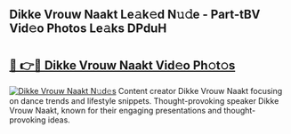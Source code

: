 ## Dikke Vrouw Naakt Le𝚊k𝚎d N𝚞𝚍e - Part-tBV Vid𝚎o Photos Le𝚊ks DPduH

# <h2><a href="http://fbaskjz.evod.top/?m=Dikke+Vrouw+Naakt">🔗 👉🔴 Dikke Vrouw Naakt Vid𝚎o Ph𝚘t𝚘s</a></h2>

[![Dikke Vrouw Naakt N𝚞d𝚎s](https://i.imgur.com/8V9OHl7.gif)](http://fbaskjz.evod.top/?m=Dikke+Vrouw+Naakt)
Content creator Dikke Vrouw Naakt focusing on dance trends and lifestyle snippets. Thought-provoking speaker Dikke Vrouw Naakt, known for their engaging presentations and thought-provoking ideas. 
